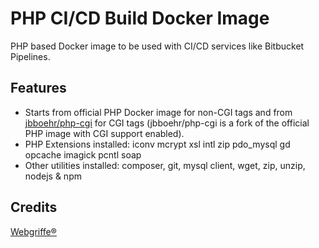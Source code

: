 PHP CI/CD Build Docker Image
============================

PHP based Docker image to be used with CI/CD services like Bitbucket Pipelines.

Features
--------

* Starts from official PHP Docker image for non-CGI tags and from [jbboehr/php-cgi](https://hub.docker.com/r/jbboehr/php-cgi/) for CGI tags (jbboehr/php-cgi is a fork of the official PHP image with CGI support enabled).
* PHP Extensions installed: iconv mcrypt xsl intl zip pdo_mysql gd opcache imagick pcntl soap
* Other utilities installed: composer, git, mysql client, wget, zip, unzip, nodejs & npm

Credits
-------

[Webgriffe®](http://www.webgriffe.com/)